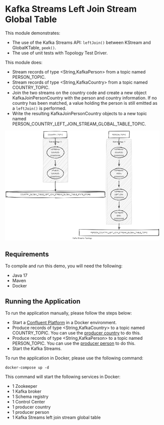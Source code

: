 # Kafka Streams Left Join Stream Global Table

This module demonstrates:

- The use of the Kafka Streams API: `leftJoin()` between KStream and GlobalKTable, `peek()`.
- The use of unit tests with Topology Test Driver.

This module does:

- Stream records of type <String,KafkaPerson> from a topic named PERSON_TOPIC.
- Stream records of type <String,KafkaCountry> from a topic named COUNTRY_TOPIC.
- Join the two streams on the country code and create a new object KafkaJoinPersonCountry with the person and country information. If no country has been matched, a value holding the person is still emitted as a `leftJoin()` is performed.
- Write the resulting KafkaJoinPersonCountry objects to a new topic named PERSON_COUNTRY_LEFT_JOIN_STREAM_GLOBAL_TABLE_TOPIC.

![topology.png](topology.png)

## Requirements

To compile and run this demo, you will need the following:

- Java 17
- Maven
- Docker

## Running the Application

To run the application manually, please follow the steps below:

- Start a [Confluent Platform](https://docs.confluent.io/platform/current/quickstart/ce-docker-quickstart.html#step-1-download-and-start-cp) in a Docker environment.
- Produce records of type <String,KafkaCountry> to a topic named COUNTRY_TOPIC. You can use the [producer country](../specific-producers/kafka-streams-producer-country) to do this.
- Produce records of type <String,KafkaPerson> to a topic named PERSON_TOPIC. You can use the [producer person](../specific-producers/kafka-streams-producer-person) to do this.
- Start the Kafka Streams.

To run the application in Docker, please use the following command:

```console
docker-compose up -d
```

This command will start the following services in Docker:

- 1 Zookeeper
- 1 Kafka broker
- 1 Schema registry
- 1 Control Center
- 1 producer country
- 1 producer person
- 1 Kafka Streams left join stream global table
